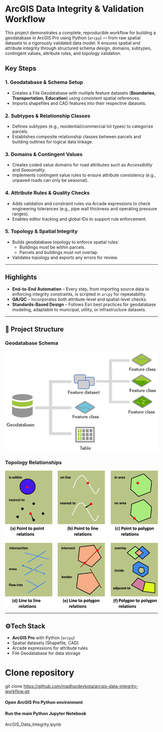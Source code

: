 # ArcGIS Data Integrity & Validation Workflow

This project demonstrates a complete, reproducible workflow for building a geodatabase in ArcGIS Pro using Python (`arcpy`) — from raw spatial datasets to a rigorously validated data model. It ensures spatial and attribute integrity through structured schema design, domains, subtypes, contingent values, attribute rules, and topology validation.


## Key Steps

### 1. Geodatabase & Schema Setup
- Creates a File Geodatabase with multiple feature datasets (**Boundaries**, **Transportation**, **Education**) using consistent spatial references.
- Imports shapefiles and CAD features into their respective datasets.

### 2. Subtypes & Relationship Classes
- Defines subtypes (e.g., residential/commercial lot types) to categorize parcels.
- Establishes composite relationship classes between parcels and building outlines for logical data linkage.

### 3. Domains & Contingent Values
- Creates coded value domains for road attributes such as *Accessibility* and *Seasonality*.
- Implements contingent value rules to ensure attribute consistency (e.g., unpaved roads can only be seasonal).

### 4. Attribute Rules & Quality Checks
- Adds validation and constraint rules via Arcade expressions to check engineering tolerances (e.g., pipe wall thickness and operating pressure ranges).
- Enables editor tracking and global IDs to support rule enforcement.

### 5. Topology & Spatial Integrity
- Builds geodatabase topology to enforce spatial rules:
  - Buildings must be within parcels.
  - Parcels and buildings must not overlap.
- Validates topology and exports any errors for review.

---

## Highlights
- **End-to-End Automation** – Every step, from importing source data to enforcing integrity constraints, is scripted in `arcpy` for repeatability.
- **QA/QC** – Incorporates both attribute-level and spatial-level checks.
- **Standards-Based Design** – Follows Esri best practices for geodatabase modeling, adaptable to municipal, utility, or infrastructure datasets.

---

## 📂 Project Structure


### Geodatabase Schema
![Geodatabase Schema](images/GDB_schema_breakdown.png)

### Topology Relationships
![Topology Relationship](images/topology_relation.png)

---

## ⚙Tech Stack
- **ArcGIS Pro** with Python (`arcpy`)
- Spatial datasets (Shapefile, CAD)
- Arcade expressions for attribute rules
- File Geodatabase for data storage


# Clone repository
git clone https://github.com/madhurdevkota/arcgis-data-integrity-workflow.git

#### Open ArcGIS Pro Python environment
#### Run the main Python Jupyter Notebook
ArcGIS_Data_Integrity.ipynb
